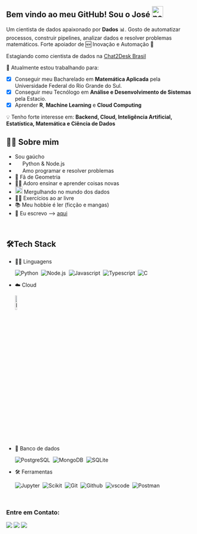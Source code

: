 ## Bem vindo ao meu GitHub! Sou o José <img width="30" src="https://emojis.slackmojis.com/emojis/images/1593555389/9579/blob_excited.gif?1593555389" alt="party blob"/>

Um cientista de dados apaixonado por **Dados** :bar_chart:. Gosto de automatizar processos, construir pipelines, analizar dados e resolver problemas matemáticos. Forte apoiador de :new: Inovação e Automação :robot: 

Estagiando como cientista de dados na <a href="https://chat2desk.com.br/">Chat2Desk Brasil</a>

🔭 Atualmente estou trabalhando para:
- [X] Conseguir meu Bacharelado em **Matemática Aplicada** pela Universidade Federal do Rio Grande do Sul.
- [X] Conseguir meu Tecnólogo em **Análise e Desenvolvimento de Sistemas** pela Estacio.
- [X] Aprender **R**, **Machine Learning** e **Cloud Computing**
	
:bulb: Tenho forte interesse em:  **Backend, Cloud, Inteligência Artificial, Estatística, Matemática e Ciência de Dados**
<br>

## 👩‍💻 Sobre mim
* Sou gaúcho
* <img width="16" src="https://cdn3.iconfinder.com/data/icons/logos-and-brands-adobe/512/267_Python-512.png" alt="" />  Python & Node.js <img width="16" src="https://cdn.jsdelivr.net/gh/devicons/devicon/icons/nodejs/nodejs-original.svg" alt="" />
* <img width="16" src="https://about.gitlab.com/images/blogimages/GitLab-Dev.png" alt="" />  Amo programar e resolver problemas
* 📐 Fã de Geometria
* 👩‍🏫 Adoro ensinar e aprender coisas novas
* <img width="20" src="https://cdn0.iconfinder.com/data/icons/infographic-orchid-vol-1/256/Histogram-512.png" alt="" /> Mergulhando no mundo dos dados
* 🤸‍♂️ Exercícios ao ar livre
* 📚 Meu hobbie é ler (ficção e mangas)
* 📝 Eu escrevo --> <a href="https://pingback.com/runiorr">aqui</a>
<br>

## 🛠️Tech Stack
- 👩‍💻 Linguagens
  
    ![Python](https://img.shields.io/badge/-Python-05122A?style=flat&logo=python)&nbsp;
    ![Node.js](https://img.shields.io/badge/-Node.js-05122A?style=flat&logo=node.js)&nbsp;
    ![Javascript](https://img.shields.io/badge/-Javascript-05122A?style=flat&logo=javascript)&nbsp;
    ![Typescript](https://img.shields.io/badge/-Typescript-05122A?style=flat&logo=typescript)&nbsp;
    ![C](https://img.shields.io/badge/-C%23%20-05122A?style=flat&logo=c-sharp)&nbsp;
    
- ☁️ Cloud
      
    <img src="https://img.shields.io/badge/wait-loading-blue" alt="Loading" title="Loading" width="10%" />
    
- 🐘 Banco de dados
  
    ![PostgreSQL](https://img.shields.io/badge/-PostgreSQL-05122A?style=flat&logo=postgresql)&nbsp;
    ![MongoDB](https://img.shields.io/badge/-MongoDB-05122A?style=flat&logo=mongodb)&nbsp;
    ![SQLite](https://img.shields.io/badge/-SQLite-05122A?style=flat&logo=sqlite)&nbsp;
    
- 🛠 Ferramentas
  
    ![Jupyter](https://img.shields.io/badge/-Jupyter-05122A?style=flat&logo=jupyter)&nbsp;
    ![Scikit](https://img.shields.io/badge/-ScikitLearn-05122A?style=flat&logo=scikitlearn)&nbsp;
    ![Git](https://img.shields.io/badge/-Git-05122A?style=flat&logo=git)&nbsp;
    ![Github](https://img.shields.io/badge/-Github-05122A?style=flat&logo=github)&nbsp;
    ![vscode](https://img.shields.io/badge/-VSCode-05122A?style=flat&logo=visualstudiocode)&nbsp;
    ![Postman](https://img.shields.io/badge/-Postman-05122A?style=flat&logo=postman)&nbsp;
    
    

<br>

<!-- ## 💻Atividade codando

<img src="https://github-readme-stats.vercel.app/api/top-langs/?username=runiorr&theme=dracula" width="30%" /><img src="https://github-readme-stats.vercel.app/api?username=runiorr&theme=dracula" width="62%" />
<br>
!-->

### Entre em Contato:

<div>
<a href = "mailto:joseluisrjunior@gmail.com"><img src="https://img.shields.io/badge/Gmail-D14836?style=for-the-badge&logo=gmail&logoColor=white" target="_blank"></a>
<a href="https://www.linkedin.com/in/joserodrigs" target="_blank"><img src="https://img.shields.io/badge/-LinkedIn-%230077B5?style=for-the-badge&logo=linkedin&logoColor=white" target="_blank"></a>
<a href = "https://twitter.com/_runiorr?ref_src=twsrc%5Etfw"><img src="https://img.shields.io/twitter/url/https/twitter.com/_runiorr.svg?style=social&label=Follow%20%40_runiorr" target="_blank"></a>
</div>
